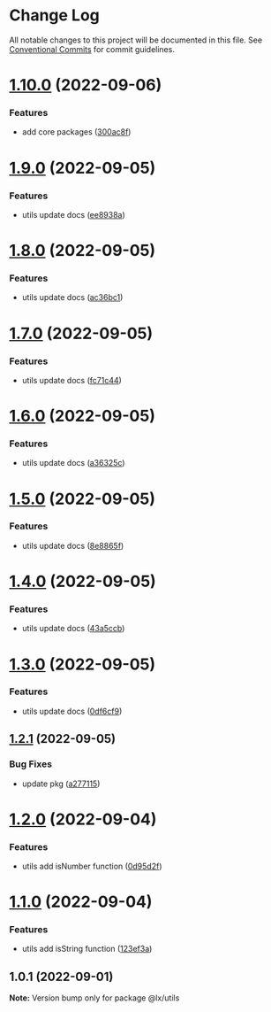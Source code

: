 # Change Log

All notable changes to this project will be documented in this file.
See [Conventional Commits](https://conventionalcommits.org) for commit guidelines.

# [1.10.0](https://github.com/PeopleWhoListenToStories/lx-lib/compare/@lx/utils@1.9.0...@lx/utils@1.10.0) (2022-09-06)


### Features

* add core packages ([300ac8f](https://github.com/PeopleWhoListenToStories/lx-lib/commit/300ac8fe1dc7bc6c83fef598988dcefac434c115))






# [1.9.0](https://github.com/PeopleWhoListenToStories/lx-lib/compare/@lx/utils@1.8.0...@lx/utils@1.9.0) (2022-09-05)


### Features

* utils update docs ([ee8938a](https://github.com/PeopleWhoListenToStories/lx-lib/commit/ee8938aab37e46fde78a2502e5e3131410e52f7b))





# [1.8.0](https://github.com/PeopleWhoListenToStories/lx-lib/compare/@lx/utils@1.7.0...@lx/utils@1.8.0) (2022-09-05)


### Features

* utils update docs ([ac36bc1](https://github.com/PeopleWhoListenToStories/lx-lib/commit/ac36bc19f59e60ee907d24c664356039174862eb))





# [1.7.0](https://github.com/PeopleWhoListenToStories/lx-lib/compare/@lx/utils@1.6.0...@lx/utils@1.7.0) (2022-09-05)


### Features

* utils update docs ([fc71c44](https://github.com/PeopleWhoListenToStories/lx-lib/commit/fc71c440164b417ba26d72ecba0f499aa087ec0e))





# [1.6.0](https://github.com/PeopleWhoListenToStories/lx-lib/compare/@lx/utils@1.5.0...@lx/utils@1.6.0) (2022-09-05)


### Features

* utils update docs ([a36325c](https://github.com/PeopleWhoListenToStories/lx-lib/commit/a36325cb4d7b8898797ce69ff91d8a128e50f6a2))





# [1.5.0](https://github.com/PeopleWhoListenToStories/lx-lib/compare/@lx/utils@1.4.0...@lx/utils@1.5.0) (2022-09-05)


### Features

* utils update docs ([8e8865f](https://github.com/PeopleWhoListenToStories/lx-lib/commit/8e8865f399a905ec6ad0f5b1c2fcd3d39825c06e))





# [1.4.0](https://github.com/PeopleWhoListenToStories/lx-lib/compare/@lx/utils@1.3.0...@lx/utils@1.4.0) (2022-09-05)


### Features

* utils update docs ([43a5ccb](https://github.com/PeopleWhoListenToStories/lx-lib/commit/43a5ccb5987df90ce1978cb781181a95936b9191))





# [1.3.0](https://github.com/PeopleWhoListenToStories/lx-lib/compare/@lx/utils@1.2.1...@lx/utils@1.3.0) (2022-09-05)


### Features

* utils update docs ([0df6cf9](https://github.com/PeopleWhoListenToStories/lx-lib/commit/0df6cf9f72ce350b279caa10c128d1310aed1089))





## [1.2.1](https://github.com/PeopleWhoListenToStories/lx-lib/compare/@lx/utils@1.2.0...@lx/utils@1.2.1) (2022-09-05)


### Bug Fixes

* update pkg ([a277115](https://github.com/PeopleWhoListenToStories/lx-lib/commit/a2771154dd32dc5d953e32c40731392693a6bebf))






# [1.2.0](https://github.com/PeopleWhoListenToStories/lx-lib/compare/@lx/utils@1.1.0...@lx/utils@1.2.0) (2022-09-04)


### Features

* utils add isNumber function ([0d95d2f](https://github.com/PeopleWhoListenToStories/lx-lib/commit/0d95d2f680ae0325e829b6444ed076890d58f365))





# [1.1.0](https://github.com/PeopleWhoListenToStories/lx-lib/compare/@lx/utils@1.0.1...@lx/utils@1.1.0) (2022-09-04)


### Features

* utils add isString function ([123ef3a](https://github.com/PeopleWhoListenToStories/lx-lib/commit/123ef3aea139cd336891e5ef738bb2f1cdcb70cf))





## 1.0.1 (2022-09-01)

**Note:** Version bump only for package @lx/utils
